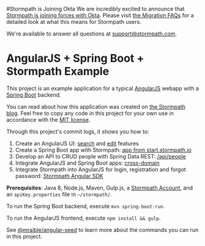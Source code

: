 #Stormpath is Joining Okta
We are incredibly excited to announce that [Stormpath is joining forces with Okta](https://stormpath.com/blog/stormpaths-new-path?utm_source=github&utm_medium=readme&utm-campaign=okta-announcement). Please visit [the Migration FAQs](https://stormpath.com/oktaplusstormpath?utm_source=github&utm_medium=readme&utm-campaign=okta-announcement) for a detailed look at what this means for Stormpath users.

We're available to answer all questions at [support@stormpath.com](mailto:support@stormpath.com).

# AngularJS + Spring Boot + Stormpath Example

This project is an example application for a typical [AngularJS](http://angularjs.org/) webapp with a [Spring Boot](https://projects.spring.io/spring-boot/) backend.

You can read about how this application was created on [the Stormpath blog](https://stormpath.com/blog/angularjs-spring-boot-tutorial). Feel free to copy any code in this project for your own use in accordance with the [MIT license](LICENSE).

Through this project's commit logs, it shows you how to:

1. Create an AngularJS UI: [search](https://github.com/stormpath/angularjs-spring-boot-stormpath-example/commit/652ee29d9a002f5d437d356481809fe74114fe7e) and [edit](https://github.com/stormpath/angularjs-spring-boot-stormpath-example/commit/9a06e9071d5db9710c3a8555c0dfe81c752f2242) features
2. Create a Spring Boot app with Stormpath: [app from start.stormpath.io](https://github.com/stormpath/angularjs-spring-boot-stormpath-example/commit/740ed84ccb16c94bfb6451c453c325b7f86fa870)
3. Develop an API to CRUD people with Spring Data REST: [/api/people](https://github.com/stormpath/angularjs-spring-boot-stormpath-example/commit/f223f26dba108e864cec271b32b856423bc12d74)
5. Integrate AngularJS and Spring Boot apps: [cross-domain](https://github.com/stormpath/angularjs-spring-boot-stormpath-example/commit/88f43da9fc14bb59e6d1b7f36f658730029b4bd7)
6. Integrate Stormpath into AngularJS for login, registration and forgot password: [Stormpath Angular SDK](https://github.com/stormpath/angularjs-spring-boot-stormpath-example/commit/2eee2b677237f793bf4ff25b6705d9c72efc984d)

**Prerequisites**: Java 8, Node.js, Maven, Gulp.js, a [Stormpath Account](https://api.stormpath.com/register), and an `apiKey.properties` file in `~/stormpath/`.

To run the Spring Boot backend, execute `mvn spring-boot:run`.

To run the AngularJS frontend, execute `npm install && gulp`. 

See [@mraible/angular-seed](https://github.com/mraible/angular-seed/blob/master/README.md) to learn more about the commands you can run in this project. 
